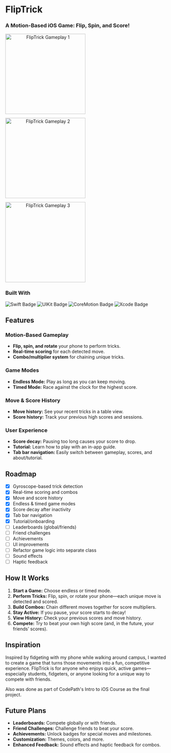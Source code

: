 # FlipTrick
### A Motion-Based iOS Game: Flip, Spin, and Score!

<div align="center" style="display: flex; gap: 12px; flex-wrap: wrap;">
  <img src="https://i.imgur.com/CCOPzE4.gif" alt="FlipTrick Gameplay 1" width="250"/>
  <img src="https://i.imgur.com/QE7cnN1.gif" alt="FlipTrick Gameplay 2" width="250"/>
  <img src="https://i.imgur.com/TfWtg7M.gif" alt="FlipTrick Gameplay 3" width="250"/>
</div>

### Built With
![Swift Badge](https://img.shields.io/badge/Swift-FA7343?logo=swift&logoColor=fff&style=for-the-badge)
![UIKit Badge](https://img.shields.io/badge/UIKit-000?logo=apple&logoColor=fff&style=for-the-badge)
![CoreMotion Badge](https://img.shields.io/badge/CoreMotion-007AFF?logo=apple&logoColor=fff&style=for-the-badge)
![Xcode Badge](https://img.shields.io/badge/Xcode-1575F9?logo=xcode&logoColor=fff&style=for-the-badge)

## Features
### Motion-Based Gameplay
- **Flip, spin, and rotate** your phone to perform tricks.
- **Real-time scoring** for each detected move.
- **Combo/multiplier system** for chaining unique tricks.

### Game Modes
- **Endless Mode:** Play as long as you can keep moving.
- **Timed Mode:** Race against the clock for the highest score.

### Move & Score History
- **Move history:** See your recent tricks in a table view.
- **Score history:** Track your previous high scores and sessions.

### User Experience
- **Score decay:** Pausing too long causes your score to drop.
- **Tutorial:** Learn how to play with an in-app guide.
- **Tab bar navigation:** Easily switch between gameplay, scores, and about/tutorial.

## Roadmap
- [x] Gyroscope-based trick detection
- [x] Real-time scoring and combos
- [x] Move and score history
- [x] Endless & timed game modes
- [x] Score decay after inactivity
- [x] Tab bar navigation
- [x] Tutorial/onboarding
- [ ] Leaderboards (global/friends)
- [ ] Friend challenges
- [ ] Achievements
- [ ] UI improvements
- [ ] Refactor game logic into separate class
- [ ] Sound effects
- [ ] Haptic feedback

## How It Works
1. **Start a Game:** Choose endless or timed mode.
2. **Perform Tricks:** Flip, spin, or rotate your phone—each unique move is detected and scored.
3. **Build Combos:** Chain different moves together for score multipliers.
4. **Stay Active:** If you pause, your score starts to decay!
5. **View History:** Check your previous scores and move history.
6. **Compete:** Try to beat your own high score (and, in the future, your friends’ scores).

## Inspiration
Inspired by fidgeting with my phone while walking around campus, I wanted to create a game that turns those movements into a fun, competitive experience. FlipTrick is for anyone who enjoys quick, active games—especially students, fidgeters, or anyone looking for a unique way to compete with friends.

Also was done as part of CodePath's Intro to iOS Course as the final project.

## Future Plans
- **Leaderboards:** Compete globally or with friends.
- **Friend Challenges:** Challenge friends to beat your score.
- **Achievements:** Unlock badges for special moves and milestones.
- **Customization:** Themes, colors, and more.
- **Enhanced Feedback:** Sound effects and haptic feedback for combos.
